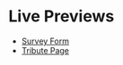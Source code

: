 # Live Previews

- [Survey Form](https://rawcdn.githack.com/btuerker/freeCodeCamp-projects/99b4b007587ce9a75e439aa4d589071c5dae1b8d/responsive-web-design-survey-form/index.html)
- [Tribute Page](https://rawcdn.githack.com/btuerker/freeCodeCamp-projects/99b4b007587ce9a75e439aa4d589071c5dae1b8d/responsive-web-design-tribute-page/index.html)

